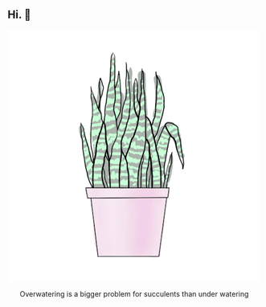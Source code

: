 ## Hi. :seedling:

<p align="center">
  <img src="https://github.com/ritchaves/ritchaves/blob/master/succulent.gif">
</p>
<p align="center">Overwatering is a bigger problem for succulents than under watering</p>



<!--
**ritchaves/ritchaves** is a ✨ _special_ ✨ repository because its `README.md` (this file) appears on your GitHub profile.

Here are some ideas to get you started:

- 🔭 I’m currently working on ...
- 🌱 I’m currently learning ...
- 👯 I’m looking to collaborate on ...
- 🤔 I’m looking for help with ...
- 💬 Ask me about ...
- 📫 How to reach me: ...
- 😄 Pronouns: ...
- ⚡ Fun fact: ...
-->
